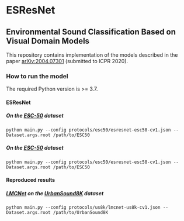 # ESResNet
## Environmental Sound Classification Based on Visual Domain Models

This repository contains implementation of the models described in the paper [arXiv:2004.07301](https://arxiv.org/abs/2004.07301) (submitted to ICPR 2020).

### How to run the model

The required Python version is >= 3.7.

#### ESResNet


##### On the [ESC-50](https://github.com/karolpiczak/ESC-50) dataset
    python main.py --config protocols/esc50/esresnet-esc50-cv1.json --Dataset.args.root /path/to/ESC50

##### On the [ESC-50](https://github.com/karolpiczak/ESC-50) dataset
    python main.py --config protocols/esc50/esresnet-esc50-cv1.json --Dataset.args.root /path/to/ESC50



#### Reproduced results

##### [LMCNet](https://www.mdpi.com/1424-8220/19/7/1733/pdf) on the [UrbanSound8K](https://urbansounddataset.weebly.com/) dataset
    python main.py --config protocols/us8k/lmcnet-us8k-cv1.json --Dataset.args.root /path/to/UrbanSound8K
